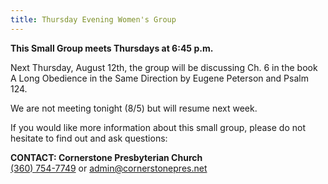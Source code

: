 ```yaml
---
title: Thursday Evening Women's Group
---
```

**This Small Group meets Thursdays at 6:45 p.m.** 

Next Thursday, August 12th, the group will be discussing Ch. 6 in the book A Long Obedience in the Same Direction by Eugene Peterson and Psalm 124. 

We are not meeting tonight (8/5) but will resume next week.

If you would like more information about this small group, please do not hesitate to find out and ask questions:

**CONTACT: Cornerstone Presbyterian Church**\
[(360) 754-7749](tel:360-754-7749) or [admin@cornerstonepres.net](admin@cornerstonepres.net)